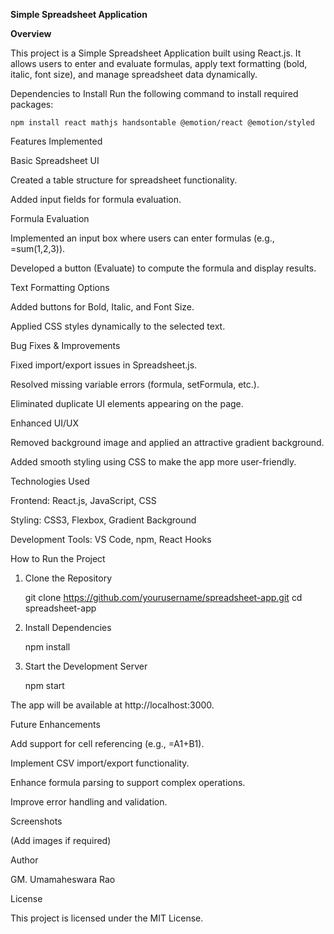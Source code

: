 **Simple Spreadsheet Application**

**Overview**

This project is a Simple Spreadsheet Application built using React.js. It allows users to enter and evaluate formulas, apply text formatting (bold, italic, font size), and manage spreadsheet data dynamically.

Dependencies to Install
Run the following command to install required packages:

    npm install react mathjs handsontable @emotion/react @emotion/styled

Features Implemented

Basic Spreadsheet UI

Created a table structure for spreadsheet functionality.

Added input fields for formula evaluation.

Formula Evaluation

Implemented an input box where users can enter formulas (e.g., =sum(1,2,3)).

Developed a button (Evaluate) to compute the formula and display results.

Text Formatting Options

Added buttons for Bold, Italic, and Font Size.

Applied CSS styles dynamically to the selected text.

Bug Fixes & Improvements

Fixed import/export issues in Spreadsheet.js.

Resolved missing variable errors (formula, setFormula, etc.).

Eliminated duplicate UI elements appearing on the page.

Enhanced UI/UX

Removed background image and applied an attractive gradient background.

Added smooth styling using CSS to make the app more user-friendly.

Technologies Used

Frontend: React.js, JavaScript, CSS

Styling: CSS3, Flexbox, Gradient Background

Development Tools: VS Code, npm, React Hooks

How to Run the Project

1. Clone the Repository

    git clone https://github.com/yourusername/spreadsheet-app.git
    cd spreadsheet-app

2. Install Dependencies

    npm install

3. Start the Development Server

    npm start

The app will be available at http://localhost:3000.

Future Enhancements

Add support for cell referencing (e.g., =A1+B1).

Implement CSV import/export functionality.

Enhance formula parsing to support complex operations.

Improve error handling and validation.

Screenshots

(Add images if required)

Author

GM. Umamaheswara Rao

License

This project is licensed under the MIT License.
